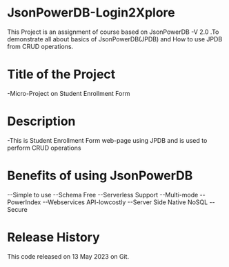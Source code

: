# JsonPowerDB-Login2Xplore
This Project is an assignment of course based on JsonPowerDB -V 2.0 .To demonstrate all about basics of JsonPowerDB(JPDB) and How to use JPDB from CRUD operations.
# Title of the Project
-Micro-Project on Student Enrollment Form
# Description
-This is Student Enrollment Form web-page using JPDB and is used to perform CRUD operations
# Benefits of using JsonPowerDB
--Simple to use
--Schema Free
--Serverless Support
--Multi-mode
--PowerIndex
--Webservices API-lowcostly
--Server Side Native NoSQL
--Secure
# Release History 
This code released on 13 May 2023 on Git.

